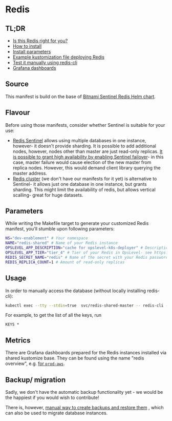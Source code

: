 # Redis

## TL;DR
- [Is this Redis right for you?](#flavour)
- [How to install](../README.md#how)
- [Install parameters](#parameters)
- [Example kustomization file deploying Redis](example)
- [Test it manually using redis-cli](#usage)
- [Grafana dashboards](#metrics)

## Source

This manifest is build on the base of [Bitnami Sentinel Redis Helm chart](https://github.com/bitnami/charts/tree/main/bitnami/redis).

## Flavour
Before using those manifests, consider whether Sentinel is suitable for your use:

- [Redis Sentinel](https://redis.io/docs/management/sentinel/) allows using multiple databases in one instance,
however- it doesn't provide sharding. It is possible to add additional nodes, however, nodes other than master are just read-only replicas.
[It is possible to grant high availability by enabling Sentinel failover](https://github.com/bitnami/charts/tree/main/bitnami/redis#master-replicas-with-sentinel)- in this case, master failure would cause 
election of the new master from replica nodes. However, this would demand client library querying the master address.
- [Redis cluster](https://github.com/bitnami/charts/tree/main/bitnami/redis-cluster)
(we don't have our manifests for it yet) is alternative to Sentinel- it allows just
one database in one instance, but grants sharding. This might limit the availability of redis,
but allows vertical scalling- great for huge datasets.

## Parameters

While writing the Makefile target to generate your customized Redis manifest, you'll stumble upon
following parameters:

```bash
NS="dev-enablement" # Your namespace
NAME="redis-shared" # Name of your Redis instance
OPSLEVEL_APP_DESCRIPTION="cache for opslevel-k8s-deployer" # Description of your Redis in OpsLevel
OPSLEVEL_APP_TIER="tier_4" # Tier of your Redis in OpsLevel- see https://wiki.uw.systems/posts/ops-level-nz4v4ka0#h1u0u-app-uw-systems-tier
REDIS_SECRET_NAME="redis" # Name of the secret with your Redis password. See secret created in directory `example`.
REDIS_REPLICA_COUNT=1 # Amount of read-only replicas 
```

## Usage
In order to manually access the database (without locally installing redis-cli):
```bash
kubectl exec --tty --stdin=true  svc/redis-shared-master -- redis-cli -u redis://localhost:6379 -a "password" 
```
For example, to get the list of all the keys, run
```redis
KEYS *
```

## Metrics
There are Grafana dashboards prepared for the Redis instances installed via shared kustomize base.
They can be found using the name "redis overview", e.g. [for `prod-aws`](https://grafana.prod.aws.uw.systems/goto/8N_RY8OSg?orgId=1).


## Backup/ migration
Sadly, we don't have the automatic backup functionality yet -
we would be the happiest if you would wish to contribute!

There is, however, [manual way to create backups and restore them](https://docs.bitnami.com/kubernetes/infrastructure/redis/administration/backup-restore/)
, which can also be used to migrate database instances.
